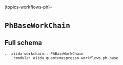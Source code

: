 (topics-workflows-ph)=

# `PhBaseWorkChain`

## Full schema

```{eval-rst}
.. aiida-workchain:: PhBaseWorkChain
    :module: aiida_quantumespresso.workflows.ph.base
```
